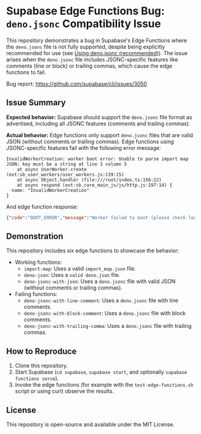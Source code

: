 #  Supabase Edge Functions Bug: `deno.jsonc` Compatibility Issue

This repository demonstrates a bug in Supabase's Edge Functions where the `deno.jsonc` file is not fully supported, despite being explicitly recommended for use (see [Using deno.jsonc (recommended)](https://supabase.com/docs/guides/functions/import-maps#using-denojsonc-recommended)).
The issue arises when the `deno.jsonc` file includes JSONC-specific features like comments (line or block) or trailing commas, which cause the edge functions to fail.

Bug report: https://github.com/supabase/cli/issues/3050

## Issue Summary

**Expected behavior:**
Supabase should support the `deno.jsonc` file format as advertised, including all JSONC features (comments and trailing commas).

**Actual behavior:**
Edge functions only support `deno.jsonc` files that are valid JSON (without comments or trailing commas).
Edge functions using JSONC-specific features fail with the following error message:

```
InvalidWorkerCreation: worker boot error: Unable to parse import map JSON: key must be a string at line 3 column 5
    at async UserWorker.create (ext:sb_user_workers/user_workers.js:139:15)
    at async Object.handler (file:///root/index.ts:156:22)
    at async respond (ext:sb_core_main_js/js/http.js:197:14) {
  name: "InvalidWorkerCreation"
}
```

And edge function response:

```json
{"code":"BOOT_ERROR","message":"Worker failed to boot (please check logs)"}
```

## Demonstration

This repository includes six edge functions to showcase the behavior:

- Working functions:
  - `import-map`: Uses a valid `import_map.json` file.
  - `deno-json`: Uses a `valid deno.json` file.
  - `deno-jsonc-with-json`: Uses a `deno.jsonc` file with valid JSON (without comments or trailing commas).
- Failing functions:
  - `deno-jsonc-with-line-comment`: Uses a `deno.jsonc` file with line comments.
  - `deno-jsonc-with-block-comment`: Uses a `deno.jsonc` file with block comments.
  - `deno-jsonc-with-trailing-comma`: Uses a `deno.jsonc` file with trailing commas.

## How to Reproduce

1. Clone this repository.
2. Start Supabase (`cd supabase`, `supabase start`, and optionally `supabase functions serve`).
3. Invoke the edge functions (for example with the `test-edge-functions.sh` script or using curl) observe the results.

## License

This repository is open-source and available under the MIT License.
